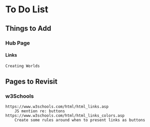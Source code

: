 # To Do List 
## Things to Add
### Hub Page
#### Links
    Creating Worlds
    
## Pages to Revisit
### w3Schools
    https://www.w3schools.com/html/html_links.asp
        JS mention re: buttons
    https://www.w3schools.com/html/html_links_colors.asp
        Create some rules around when to present links as buttons